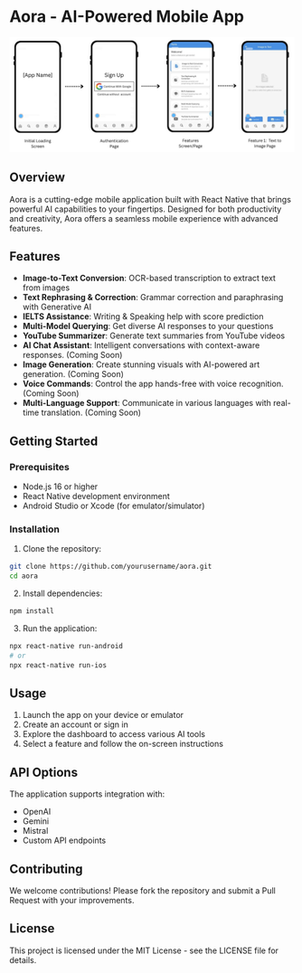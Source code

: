 # Aora - AI-Powered Mobile App

![Aora Screenshot](./SRS.jpg)

## Overview

Aora is a cutting-edge mobile application built with React Native that brings powerful AI capabilities to your fingertips. Designed for both productivity and creativity, Aora offers a seamless mobile experience with advanced features.

## Features

- **Image-to-Text Conversion**: OCR-based transcription to extract text from images
- **Text Rephrasing & Correction**: Grammar correction and paraphrasing with Generative AI
- **IELTS Assistance**: Writing & Speaking help with score prediction
- **Multi-Model Querying**: Get diverse AI responses to your questions
- **YouTube Summarizer**: Generate text summaries from YouTube videos
- **AI Chat Assistant**: Intelligent conversations with context-aware responses. (Coming Soon)
- **Image Generation**: Create stunning visuals with AI-powered art generation. (Coming Soon)
- **Voice Commands**: Control the app hands-free with voice recognition. (Coming Soon)
- **Multi-Language Support**: Communicate in various languages with real-time translation. (Coming Soon)

## Getting Started

### Prerequisites

- Node.js 16 or higher
- React Native development environment
- Android Studio or Xcode (for emulator/simulator)

### Installation

1. Clone the repository:
```bash
git clone https://github.com/yourusername/aora.git
cd aora
```

2. Install dependencies:
```bash
npm install
```

3. Run the application:
```bash
npx react-native run-android
# or
npx react-native run-ios
```

## Usage

1. Launch the app on your device or emulator
2. Create an account or sign in
3. Explore the dashboard to access various AI tools
4. Select a feature and follow the on-screen instructions

## API Options

The application supports integration with:
- OpenAI
- Gemini
- Mistral
- Custom API endpoints

## Contributing

We welcome contributions! Please fork the repository and submit a Pull Request with your improvements.

## License

This project is licensed under the MIT License - see the LICENSE file for details.


